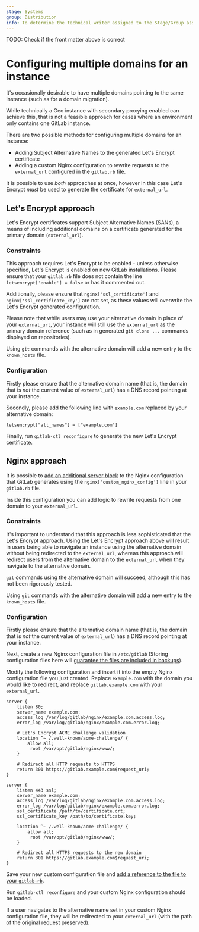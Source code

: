 ```yaml
---
stage: Systems
group: Distribution
info: To determine the technical writer assigned to the Stage/Group associated with this page, see https://about.gitlab.com/handbook/product/ux/technical-writing/#assignments
---
```


TODO: Check if the front matter above is correct

# Configuring multiple domains for an instance

It's occasionally desirable to have multiple domains pointing to the same instance (such as for a domain migration).

While technically a Geo instance with secondary proxying enabled can achieve this, that is not a feasible approach for cases where an environment only contains one GitLab instance.

There are two possible methods for configuring multiple domains for an instance:

- Adding Subject Alternative Names to the generated Let's Encrypt certificate
- Adding a custom Nginx configuration to rewrite requests to the `external_url` configured in the `gitlab.rb` file.

It is possible to use _both_ approaches at once, however in this case Let's Encrypt _must_ be used to generate the certificate for `external_url`.

## Let's Encrypt approach

Let's Encrypt certificates support Subject Alternative Names (SANs), a means of including additional domains on a certificate generated for the primary domain (`external_url`).


### Constraints

This approach requires Let's Encrypt to be enabled - unless otherwise specified, Let's Encrypt is enabled on new GitLab installations. Please ensure that your `gitlab.rb` file does not contain the line `letsencrypt['enable'] = false` or has it commented out.

Additionally, please ensure that `nginx['ssl_certificate']` and `nginx['ssl_certificate_key']` are not set, as these values will overwrite the Let's Encrypt generated configuration.

Please note that while users may use your alternative domain in place of your `external_url`, your instance will still use the `external_url` as the primary domain reference (such as in generated `git clone ...` commands displayed on repositories).

Using `git` commands with the alternative domain will add a new entry to the `known_hosts` file.

### Configuration

Firstly please ensure that the alternative domain name (that is, the domain that is _not_ the current value of `external_url`) has a DNS record pointing at your instance.

Secondly, please add the following line with `example.com` replaced by your alternative domain:

```
letsencrypt["alt_names"] = ["example.com"]
```

Finally, run `gitlab-ctl reconfigure` to generate the new Let's Encrypt certificate.

## Nginx approach

It is possible to [add an additional server block](https://docs.gitlab.com/omnibus/settings/nginx.html#inserting-custom-settings-into-the-nginx-configuration) to the Nginx configuration that GitLab generates using the `nginx['custom_nginx_config']` line in your `gitlab.rb` file.

Inside this configuration you can add logic to rewrite requests from one domain to your `external_url`.



### Constraints

It's important to understand that this approach is less sophisticated that the Let's Encrypt approach. Using the Let's Encrypt approach above will result in users being able to navigate an instance using the alternative domain without being redirected to the `external_url`, whereas this approach will redirect users from the alternative domain to the `external_url` when they navigate to the alternative domain.

`git` commands using the alternative domain will succeed, although this has not been rigorously tested.

Using `git` commands with the alternative domain will add a new entry to the `known_hosts` file.

### Configuration

Firstly please ensure that the alternative domain name (that is, the domain that is _not_ the current value of `external_url`) has a DNS record pointing at your instance.

Next, create a new Nginx configuration file in `/etc/gitlab` (Storing configuration files here will [guarantee the files are included in backups]()).

Modify the following configuration and insert it into the empty Nginx configuration file you just created. Replace `example.com` with the domain you would like to redirect, and replace `gitlab.example.com` with your `external_url`.

```
server {
    listen 80;
    server_name example.com;
    access_log /var/log/gitlab/nginx/example.com.access.log;
    error_log /var/log/gitlab/nginx/example.com.error.log;
    
    # Let's Encrypt ACME challenge validation
    location ^~ /.well-known/acme-challenge/ {
        allow all;
         root /var/opt/gitlab/nginx/www/; 
    }
    
    # Redirect all HTTP requests to HTTPS
    return 301 https://gitlab.example.com$request_uri;
}

server {
    listen 443 ssl;
    server_name example.com;
    access_log /var/log/gitlab/nginx/example.com.access.log;
    error_log /var/log/gitlab/nginx/example.com.error.log;
    ssl_certificate /path/to/certificate.crt; 
    ssl_certificate_key /path/to/certificate.key; 
    
    location ^~ /.well-known/acme-challenge/ {
        allow all;
         root /var/opt/gitlab/nginx/www/; 
    }
    
    # Redirect all HTTPS requests to the new domain
    return 301 https://gitlab.example.com$request_uri;
}
```

Save your new custom configuration file and [add a reference to the file to your `gitlab.rb`](https://docs.gitlab.com/omnibus/settings/nginx.html#inserting-custom-settings-into-the-nginx-configuration).

Run `gitlab-ctl reconfigure` and your custom Nginx configuration should be loaded.

If a user navigates to the alternative name set in your custom Nginx configuration file, they will be redirected to your `external_url` (with the path of the original request preserved).
